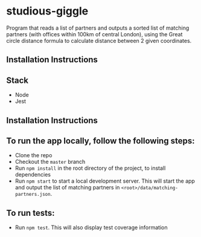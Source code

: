 # studious-giggle

Program that reads a list of partners and outputs a sorted list of matching partners (with offices within 100km of central London), using the Great circle distance formula to calculate distance between 2 given coordinates.

## Installation Instructions

## Stack

* Node
* Jest

## Installation Instructions

## To run the app locally, follow the following steps:

* Clone the repo
* Checkout the `master` branch
* Run `npm install` in the root directory of the project, to install dependencies
* Run `npm start` to start a local development server. This will start the app and output the list of matching partners in `<root>/data/matching-partners.json`.

## To run tests:

* Run `npm test`. This will also display test coverage information
